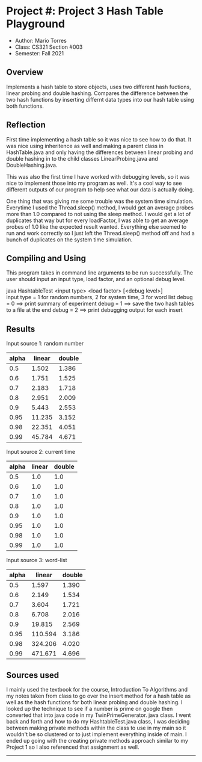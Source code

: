 # Project #: Project 3 Hash Table Playground

* Author: Mario Torres
* Class: CS321 Section #003
* Semester: Fall 2021

## Overview

Implements a hash table to store objects, uses two different 
hash fuctions, linear probing and double hashing. Compares 
the difference between the two hash functions by inserting differnt
data types into our hash table using both functions.

## Reflection

First time implementing a hash table so it was nice to see how to
do that. It was nice using inheritence as well and making a parent 
class in HashTable.java and only having the differences between 
linear probing and double hashing in to the child classes
LinearProbing.java and DoubleHashing.java. 

This was also the first time I have worked with debugging levels, 
so it was nice to implement those into my program as well. It's a 
cool way to see different outputs of our program to help see what
our data is actually doing. 

One thing that was giving me some trouble was the system time 
simulation. Everytime I used the Thread.sleep() method, I would get
an average probes more than 1.0 compared to not using the sleep method.
I would get a lot of duplicates that way but for every loadFactor, I 
was able to get an average probes of 1.0 like the expected result 
wanted. Everything else seemed to run and work correctly so I just left
the Thread.sleep() method off and had a bunch of duplicates on the 
system time simulation.

## Compiling and Using

This program takes in command line arguments to be run successfully.
The user should input an input type, load factor, and an optional
debug level.

java HashtableTest \<input type\> \<load factor\> \[\<debug level\>\]  
    input type = 1 for random numbers, 2 for system time, 3 for word list
    debug = 0 ==> print summary of experiment
    debug = 1 ==> save the two hash tables to a file at the end
    debug = 2 ==> print debugging output for each insert

## Results 

Input source 1: random number

|alpha  |  linear  |  double  |
|-------|----------|----------|
|0.5    | 1.502    | 1.386    |
|0.6    | 1.751    | 1.525    |
|0.7    | 2.183    | 1.718    |
|0.8    | 2.951    | 2.009    |
|0.9    | 5.443    | 2.553    |
|0.95   | 11.235   | 3.152    |
|0.98   | 22.351   | 4.051    |
|0.99   | 45.784   | 4.671    |


Input source 2: current time

|alpha  |  linear  |  double  |
|-------|----------|----------|
|0.5    | 1.0      | 1.0      |
|0.6    | 1.0      | 1.0      |
|0.7    | 1.0      | 1.0      |
|0.8    | 1.0      | 1.0      |
|0.9    | 1.0      | 1.0      |
|0.95   | 1.0      | 1.0      |
|0.98   | 1.0      | 1.0      |
|0.99   | 1.0      | 1.0      |


Input source 3: word-list

|alpha  |  linear  |  double  |
|-------|----------|----------|
|0.5    | 1.597    | 1.390    |
|0.6    | 2.149    | 1.534    |
|0.7    | 3.604    | 1.721    |
|0.8    | 6.708    | 2.016    |
|0.9    | 19.815   | 2.569    |
|0.95   | 110.594  | 3.186    |
|0.98   | 324.206  | 4.020    |
|0.99   | 471.671  | 4.696    |

## Sources used

I mainly used the textbook for the course, Introduction To Algorithms
and my notes taken from class to go over the insert method for a 
hash table as well as the hash functions for both linear probing and 
double hashing. I looked up the technique to see if a number is prime
on google then converted that into java code in my TwinPrimeGenerator.
java class. I went back and forth and how to do my HashtableTest.java 
class, I was deciding between making private methods within the class
to use in my main so it wouldn't be so clustered or to just implement
everything inside of main. I ended up going with the creating private
methods approach similar to my Project 1 so I also referenced that 
assignment as well. 

------------------------------------------------------------------------
